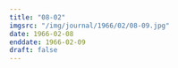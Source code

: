 ```yaml
---
title: "08-02"
imgsrc: "/img/journal/1966/02/08-09.jpg"
date: 1966-02-08
enddate: 1966-02-09
draft: false
---
```


<!-- fix pre-formatted input -->
